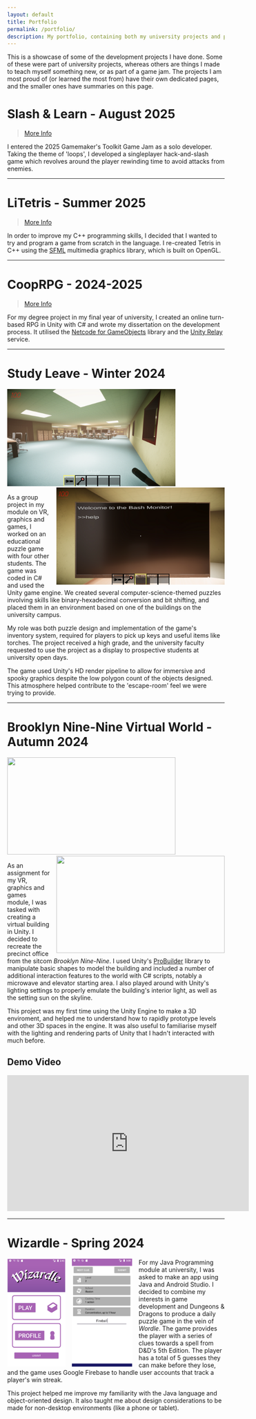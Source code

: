 ```yaml
---
layout: default
title: Portfolio
permalink: /portfolio/
description: My portfolio, containing both my university projects and personal experiments!
---
```


This is a showcase of some of the development projects I have done. Some of these were part of university projects, whereas others are things I made to teach myself something new, or as part of a game jam. The projects I am most proud of (or learned the most from) have their own dedicated pages, and the smaller ones have summaries on this page.


# **Slash & Learn** - August 2025
> [More Info]({{site.url}}/portfolio/slash-and-learn)

I entered the 2025 Gamemaker's Toolkit Game Jam as a solo developer. Taking the theme of 'loops', I developed a singleplayer hack-and-slash game which revolves around the player rewinding time to avoid attacks from enemies.

<hr/>

# **LiTetris** - Summer 2025

> [More Info]({{site.url}}/portfolio/litetris)

In order to improve my C++ programming skills, I decided that I wanted to try and program a game from scratch in the language. I re-created Tetris in C++ using the [SFML](https://www.sfml-dev.org/) multimedia graphics library, which is built on OpenGL.

<hr/>

# **CoopRPG** - 2024-2025
> [More Info]({{site.url}}/portfolio/cooprpg)

For my degree project in my final year of university, I created an online turn-based RPG in Unity with C# and wrote my dissertation on the development process. It utilised the [Netcode for GameObjects](https://docs-multiplayer.unity3d.com/netcode/current/about/) library and the [Unity Relay](https://docs.unity.com/ugs/manual/relay/manual/introduction) service.

<hr/>

# **Study Leave** - Winter 2024

<img src="/assets/images/study leave 1.png" style="width:390px;height:225px;margin-right:15px;">
<img src="/assets/images/study leave 2.png" style="width:390px;height:225px;margin-left:15px;float:right">

As a group project in my module on VR, graphics and games, I worked on an educational puzzle game with four other students. The game was coded in C# and used the Unity game engine. We created several computer-science-themed puzzles involving skills like binary-hexadecimal conversion and bit shifting, and placed them in an environment based on one of the buildings on the university campus.

My role was both puzzle design and implementation of the game's inventory system, required for players to pick up keys and useful items like torches. The project received a high grade, and the university faculty requested to use the project as a display to prospective students at university open days.

The game used Unity's HD render pipeline to allow for immersive and spooky graphics despite the low polygon count of the objects designed. This atmosphere helped contribute to the 'escape-room' feel we were trying to provide.


<hr/>

# **Brooklyn Nine-Nine Virtual World** - Autumn 2024

<img src="/assets/images/b99 1.png" style="width:390px;height:225px;margin-right:15px;">
<img src="/assets/images/b99 2.png" style="width:390px;height:225px;margin-left:15px;float:right">

As an assignment for my VR, graphics and games module, I was tasked with creating a virtual building in Unity. I decided to recreate the precinct office from the sitcom *Brooklyn Nine-Nine*. I used Unity's [ProBuilder](https://docs.unity3d.com/Packages/com.unity.probuilder@6.0/manual/index.html) library to manipulate basic shapes to model the building and included a number of additional interaction features to the world with C# scripts, notably a microwave and elevator starting area. I also played around with Unity's lighting settings to properly emulate the building's interior light, as well as the setting sun on the skyline.

This project was my first time using the Unity Engine to make a 3D enviroment, and helped me to understand how to rapidly prototype levels and other 3D spaces in the engine. It was also useful to familiarise myself with the lighting and rendering parts of Unity that I hadn't interacted with much before.

## **Demo Video**
<iframe width="560" height="315" src="https://www.youtube.com/embed/bua7jk6IJOE?si=Y8EoQR87v61Xqjtc" title="YouTube video player" frameborder="0" allow="accelerometer; autoplay; clipboard-write; encrypted-media; gyroscope; picture-in-picture; web-share" referrerpolicy="strict-origin-when-cross-origin" allowfullscreen></iframe>

<hr/>

# **Wizardle** - Spring 2024

<img src="/assets/images/wizardle 1.png" style="height:250px;float:left;margin-right:15px">
<img src="/assets/images/wizardle 2.png" style="height:250px;margin-right:15px;float:left">

For my Java Programming module at university, I was asked to make an app using Java and Android Studio. I decided to combine my interests in game development and Dungeons & Dragons to produce a daily puzzle game in the vein of *Wordle*. The game provides the player with a series of clues towards a spell from D&D's 5th Edition. The player has a total of 5 guesses they can make before they lose, and the game uses Google Firebase to handle user accounts that track a player's win streak.

This project helped me improve my familiarity with the Java language and object-oriented design. It also taught me about design considerations to be made for non-desktop environments (like a phone or tablet).
